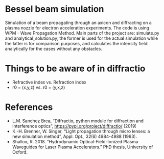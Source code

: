 # Bessel beam simulation
Simulation of a beam propagating through an axicon and diffracting on a plasma nozzle for electron acceleration experiments.
The code is using WPM - Wave Propagation Method.
Main parts of the project are: simulate.py and analytical_solution.py, the former is used for the actual simulation while the latter
is for comparison purposes, and calculates the intensity field analytically for the cases without any obstacles.

# Things to be aware of in diffractio
- Refractive index vs. Refraction index
- r0 = (x,y,z) vs. r0 = (y,x,z)

# References
- L.M. Sanchez Brea, “Diffractio, python module for diffraction and interference optics”, https://pypi.org/project/diffractio/ (2019)
- K.-H. Brenner, W. Singer, “Light propagation through micro lenses: a new simulation method”, Appl. Opt., 32(6) 4984-4988 (1993).
- Shalloo, R. 2018. “Hydrodynamic Optical-Field-Ionized Plasma Waveguides for Laser Plasma Accelerators.” PhD thesis, University of Oxford.
